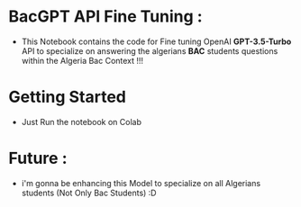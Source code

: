 # BacGPT API Fine Tuning :
- This Notebook contains the code for Fine tuning OpenAI **GPT-3.5-Turbo** API to specialize on answering the algerians **BAC** students questions within the Algeria Bac Context !!!

# Getting Started 
- Just Run the notebook on Colab

# Future :
- i'm gonna be enhancing this Model to specialize on all Algerians students (Not Only Bac Students) :D
